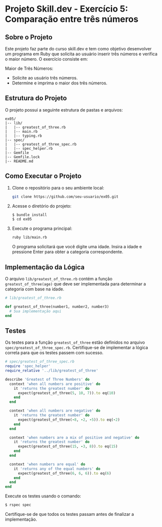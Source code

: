 # Projeto Skill.dev - Exercício 5: Comparação entre três números

## Sobre o Projeto

Este projeto faz parte do curso skill.dev e tem como objetivo desenvolver um programa em Ruby que solicita ao usuário inserir três números e verifica o maior número. O exercício consiste em:

Maior de Três Números:

- Solicite ao usuário três números.
- Determine e imprima o maior dos três números.

## Estrutura do Projeto

O projeto possui a seguinte estrutura de pastas e arquivos:

```
ex05/
|-- lib/
|   |-- greatest_of_three.rb
|   |-- main.rb
|   |-- typing.rb
|-- spec/
|   |-- greatest_of_three_spec.rb
|   |-- spec_helper.rb
|-- Gemfile
|-- Gemfile.lock
|-- README.md
```

## Como Executar o Projeto

1. Clone o repositório para o seu ambiente local:

   ```bash
   git clone https://github.com/seu-usuario/ex05.git
   ```

2. Acesse o diretório do projeto:

   ```bash
   $ bundle install
   $ cd ex05
   ```

3. Execute o programa principal:

   ```bash
   ruby lib/main.rb
   ```

   O programa solicitará que você digite uma idade. Insira a idade e pressione Enter para obter a categoria correspondente.

## Implementação da Lógica

O arquivo `lib/greatest_of_three.rb` contém a função `greatest_of_three(age)` que deve ser implementada para determinar a categoria com base na idade.

```ruby
# lib/greatest_of_three.rb

def greatest_of_three(number1, number2, number3)
  # Sua implementação aqui
end
```

## Testes

Os testes para a função `greatest_of_three` estão definidos no arquivo `spec/greatest_of_three_spec.rb`. Certifique-se de implementar a lógica correta para que os testes passem com sucesso.

```ruby
# spec/greatest_of_three_spec.rb
require 'spec_helper'
require_relative '../lib/greatest_of_three'

describe 'Greatest of Three Numbers' do
  context 'when all numbers are positive' do
    it 'returns the greatest number' do
      expect(greatest_of_three(5, 10, 7)).to eq(10)
    end
  end

  context 'when all numbers are negative' do
    it 'returns the greatest number' do
      expect(greatest_of_three(-8, -2, -5)).to eq(-2)
    end
  end

  context 'when numbers are a mix of positive and negative' do
    it 'returns the greatest number' do
      expect(greatest_of_three(15, -3, 8)).to eq(15)
    end
  end

  context 'when numbers are equal' do
    it 'returns any of the equal numbers' do
      expect(greatest_of_three(6, 6, 6)).to eq(6)
    end
  end
end
```

Execute os testes usando o comando:

```bash
$ rspec spec
```

Certifique-se de que todos os testes passam antes de finalizar a implementação.
